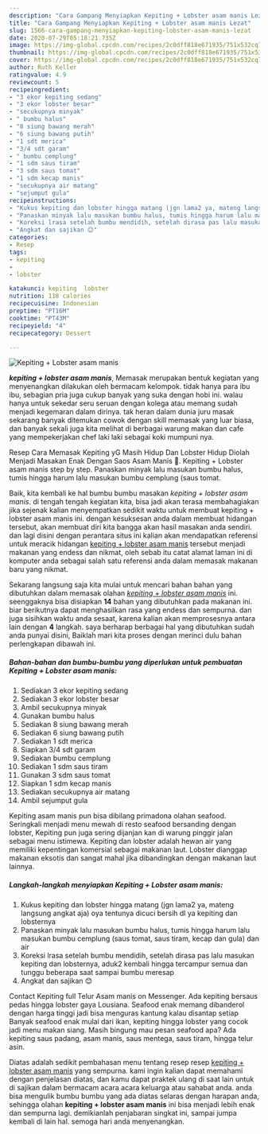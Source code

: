 ```yaml
---
description: "Cara Gampang Menyiapkan Kepiting + Lobster asam manis Lezat"
title: "Cara Gampang Menyiapkan Kepiting + Lobster asam manis Lezat"
slug: 1566-cara-gampang-menyiapkan-kepiting-lobster-asam-manis-lezat
date: 2020-07-29T05:18:21.735Z
image: https://img-global.cpcdn.com/recipes/2c0dff818e671935/751x532cq70/kepiting-lobster-asam-manis-foto-resep-utama.jpg
thumbnail: https://img-global.cpcdn.com/recipes/2c0dff818e671935/751x532cq70/kepiting-lobster-asam-manis-foto-resep-utama.jpg
cover: https://img-global.cpcdn.com/recipes/2c0dff818e671935/751x532cq70/kepiting-lobster-asam-manis-foto-resep-utama.jpg
author: Ruth Keller
ratingvalue: 4.9
reviewcount: 5
recipeingredient:
- "3 ekor kepiting sedang"
- "3 ekor lobster besar"
- "secukupnya minyak"
- " bumbu halus"
- "8 siung bawang merah"
- "6 siung bawang putih"
- "1 sdt merica"
- "3/4 sdt garam"
- " bumbu cemplung"
- "1 sdm saus tiram"
- "3 sdm saus tomat"
- "1 sdm kecap manis"
- "secukupnya air matang"
- "sejumput gula"
recipeinstructions:
- "Kukus kepiting dan lobster hingga matang (jgn lama2 ya, mateng langsung angkat aja) oya tentunya dicuci bersih dl ya kepiting dan lobsternya"
- "Panaskan minyak lalu masukan bumbu halus, tumis hingga harum lalu masukan bumbu cemplung (saus tomat, saus tiram, kecap dan gula) dan air"
- "Koreksi lrasa setelah bumbu mendidih, setelah dirasa pas lalu masukan kepiting dan lobsternya, aduk2 kembali hingga tercampur semua dan tunggu beberapa saat sampai bumbu meresap"
- "Angkat dan sajikan 😊"
categories:
- Resep
tags:
- kepiting
- 
- lobster

katakunci: kepiting  lobster 
nutrition: 118 calories
recipecuisine: Indonesian
preptime: "PT16M"
cooktime: "PT43M"
recipeyield: "4"
recipecategory: Dessert

---
```



![Kepiting + Lobster asam manis](https://img-global.cpcdn.com/recipes/2c0dff818e671935/751x532cq70/kepiting-lobster-asam-manis-foto-resep-utama.jpg)

<b><i>kepiting + lobster asam manis</i></b>, Memasak merupakan bentuk kegiatan yang menyenangkan dilakukan oleh bermacam kelompok. tidak hanya para ibu ibu, sebagian pria juga cukup banyak yang suka dengan hobi ini. walau hanya untuk sekedar seru seruan dengan kolega atau memang sudah menjadi kegemaran dalam dirinya. tak heran dalam dunia juru masak sekarang banyak ditemukan cowok dengan skill memasak yang luar biasa, dan banyak sekali juga kita melihat di berbagai warung makan dan cafe yang mempekerjakan chef laki laki sebagai koki mumpuni nya.

Resep Cara Memasak Kepiting yG Masih Hidup Dan Lobster Hidup Diolah Menjadi Masakan Enak Dengan Saos Asam Manis 🤗. Kepiting + Lobster asam manis step by step. Panaskan minyak lalu masukan bumbu halus, tumis hingga harum lalu masukan bumbu cemplung (saus tomat.

Baik, kita kembali ke hal bumbu bumbu masakan <i>kepiting + lobster asam manis</i>. di tengah tengah kegiatan kita, bisa jadi akan terasa membahagiakan jika sejenak kalian menyempatkan sedikit waktu untuk membuat kepiting + lobster asam manis ini. dengan kesuksesan anda dalam membuat hidangan tersebut, akan membuat diri kita bangga akan hasil masakan anda sendiri. dan lagi disini dengan perantara situs ini kalian akan mendapatkan referensi untuk meracik hidangan <u>kepiting + lobster asam manis</u> tersebut menjadi makanan yang endess dan nikmat, oleh sebab itu catat alamat laman ini di komputer anda sebagai salah satu referensi anda dalam memasak makanan baru yang nikmat.


Sekarang langsung saja kita mulai untuk mencari bahan bahan yang dibutuhkan dalam memasak olahan <u><i>kepiting + lobster asam manis</i></u> ini. seenggaknya bisa disiapkan <b>14</b> bahan yang dibutuhkan pada makanan ini. biar berikutnya dapat menghasilkan rasa yang endess dan sempurna. dan juga sisihkan waktu anda sesaat, karena kalian akan memprosesnya antara lain dengan <b>4</b> langkah. saya berharap berbagai hal yang dibutuhkan sudah anda punyai disini, Baiklah mari kita proses dengan merinci dulu bahan perlengkapan dibawah ini.

<!--inarticleads1-->

##### Bahan-bahan dan bumbu-bumbu yang diperlukan untuk pembuatan Kepiting + Lobster asam manis:

1. Sediakan 3 ekor kepiting sedang
1. Sediakan 3 ekor lobster besar
1. Ambil secukupnya minyak
1. Gunakan  bumbu halus
1. Sediakan 8 siung bawang merah
1. Sediakan 6 siung bawang putih
1. Sediakan 1 sdt merica
1. Siapkan 3/4 sdt garam
1. Sediakan  bumbu cemplung
1. Sediakan 1 sdm saus tiram
1. Gunakan 3 sdm saus tomat
1. Siapkan 1 sdm kecap manis
1. Sediakan secukupnya air matang
1. Ambil sejumput gula


Kepiting asam manis pun bisa dibilang primadona olahan seafood. Seringkali menjadi menu mewah di resto seafood bersanding dengan lobster, Kepiting pun juga sering dijanjan kan di warung pinggir jalan sebagai menu istimewa. Kepiting dan lobster adalah hewan air yang memiliki kepentingan komersial sebagai makanan laut. Lobster dianggap makanan eksotis dan sangat mahal jika dibandingkan dengan makanan laut lainnya. 

<!--inarticleads2-->

##### Langkah-langkah menyiapkan Kepiting + Lobster asam manis:

1. Kukus kepiting dan lobster hingga matang (jgn lama2 ya, mateng langsung angkat aja) oya tentunya dicuci bersih dl ya kepiting dan lobsternya
1. Panaskan minyak lalu masukan bumbu halus, tumis hingga harum lalu masukan bumbu cemplung (saus tomat, saus tiram, kecap dan gula) dan air
1. Koreksi lrasa setelah bumbu mendidih, setelah dirasa pas lalu masukan kepiting dan lobsternya, aduk2 kembali hingga tercampur semua dan tunggu beberapa saat sampai bumbu meresap
1. Angkat dan sajikan 😊


Contact Kepiting full Telur Asam manis on Messenger. Ada kepiting bersaus pedas hingga lobster gaya Lousiana. Seafood enak memang dibanderol dengan harga tinggi jadi bisa menguras kantung kalau disantap setiap Banyak seafood enak mulai dari ikan, kepiting hingga lobster yang cocok jadi menu makan siang. Masih bingung mau pesan seafood apa? Ada kepiting saus padang, asam manis, saus mentega, saus tiram, hingga telur asin. 

Diatas adalah sedikit pembahasan menu tentang resep resep <u>kepiting + lobster asam manis</u> yang sempurna. kami ingin kalian dapat memahami dengan penjelasan diatas, dan kamu dapat praktek ulang di saat lain untuk di sajikan dalam bermacam acara acara keluarga atau sahabat anda. anda bisa mengulik bumbu bumbu yang ada diatas selaras dengan harapan anda, sehingga olahan <b>kepiting + lobster asam manis</b> ini bisa menjadi lebih enak dan sempurna lagi. demikianlah penjabaran singkat ini, sampai jumpa kembali di lain hal. semoga hari anda menyenangkan.
